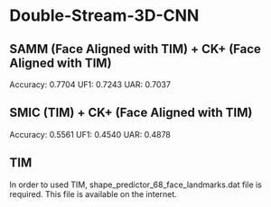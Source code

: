 # Double-Stream-3D-CNN

## SAMM (Face Aligned with TIM) + CK+ (Face Aligned with TIM)
Accuracy: 0.7704 UF1: 0.7243 UAR: 0.7037

## SMIC (TIM) + CK+ (Face Aligned with TIM)
Accuracy: 0.5561 UF1: 0.4540 UAR: 0.4878

## TIM
In order to used TIM, shape_predictor_68_face_landmarks.dat file is required. This file is available on the internet.
